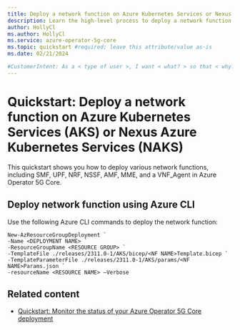 ```yaml
---
title: Deploy a network function on Azure Kubernetes Services or Nexus Azure Kubernetes Services
description: Learn the high-level process to deploy a network function on Azure Kubernetes services.
author: HollyCl
ms.author: HollyCl
ms.service: azure-operator-5g-core
ms.topic: quickstart #required; leave this attribute/value as-is
ms.date: 02/21/2024

#CustomerIntent: As a < type of user >, I want < what? > so that < why? >.
---
```


# Quickstart: Deploy a network function on Azure Kubernetes Services (AKS) or Nexus Azure Kubernetes Services (NAKS)

This quickstart shows you how to deploy various network functions, including SMF, UPF, NRF, NSSF, AMF, MME, and a VNF_Agent in Azure Operator 5G Core.

## Deploy network function using Azure CLI

Use the following Azure CLI commands to deploy the network function:

```azurecli
New-AzResourceGroupDeployment `
-Name <DEPLOYMENT NAME> `
-ResourceGroupName <RESOURCE GROUP> `
-TemplateFile ./releases/2311.0-1/AKS/bicep/<NF NAME>Template.bicep `
-TemplateParameterFile ./releases/2311.0-1/AKS/params/<NF NAME>Params.json `
-resourceName <RESOURCE NAME> –Verbose
```

## Related content

- [Quickstart: Monitor the  status of your Azure Operator 5G Core deployment](how-to-monitor-deployment-status.md)